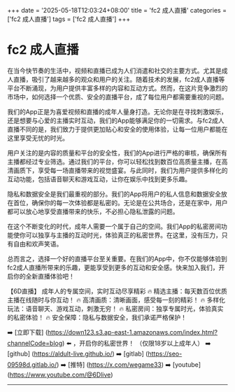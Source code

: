 +++
date = '2025-05-18T12:03:24+08:00'
title = 'fc2 成人直播'
categories = ['fc2 成人直播']
tags = ['fc2 成人直播']
+++

# fc2 成人直播

在当今快节奏的生活中，视频和直播已成为人们消遣和社交的主要方式。尤其是成人直播，吸引了越来越多的观众和用户的关注。随着技术的发展，fc2成人直播等平台不断涌现，为用户提供丰富多样的内容和互动方式。然而，在这片竞争激烈的市场中，如何选择一个优质、安全的直播平台，成了每位用户都需要重视的问题。

我们的App正是为喜爱视频和直播的成年人量身打造。无论你是在寻找刺激娱乐，还是想要与心爱的主播实时互动，我们的App能够满足你的一切需求。与fc2成人直播不同的是，我们致力于提供更加贴心和安全的使用体验，让每一位用户都能在这里享受无忧的时光。

用户关注的是内容的质量和平台的安全性，我们的App进行严格的审核，确保所有主播都经过专业筛选。通过我们的平台，你可以轻松找到数百位高质量主播，在高清画质下，享受每一场直播带来的视觉盛宴。与此同时，我们为用户提供多样化的互动功能，包括语音聊天和游戏互动，让你在娱乐中找到更多乐趣。

隐私和数据安全是我们最重视的部分。我们的App将用户的私人信息和数据安全放在首位，确保你的每一次体验都是私密的。无论是在公共场合，还是在家中，用户都可以放心地享受直播带来的快乐，不必担心隐私泄露的问题。

在这个不断变化的时代，成年人需要一个属于自己的空间。我们App的私密房间功能使你可以独享与主播的互动时光，体验真正的私密世界。在这里，没有压力，只有自由和欢声笑语。

总而言之，选择一个好的直播平台至关重要。在我们的App中，你不仅能够体验到fc2成人直播所带来的乐趣，更能享受到更多的互动和安全感。快来加入我们，开启你的全新直播体验吧！

【6D直播】
成年人的专属空间，实时互动尽享精彩
🔥 精选主播：每天数百位优质主播在线随时与你互动！
🔥 高清画质：清晰画面，感受每一刻的精彩！
🔥 多样化玩法：语音聊天、游戏互动，刺激无穷！
🔥 私密房间：独享专属时光，体验真实的私密体验！
🔥 安全保障：隐私与数据安全，我们承诺严格保护！

➡️ [立即下载] (https://down123.s3.ap-east-1.amazonaws.com/index.html?channelCode=blog) ⬅️ ，开启你的私密世界！
（仅限18岁以上成年人）
➡️ [github] (https://aldult-live.github.io/)
➡️ [gitlab] (https://seo-09598d.gitlab.io/)
➡️ [推特] (https://x.com/wegame33)
➡️ [youtube] (https://www.youtube.com/@6Dlive)

---
